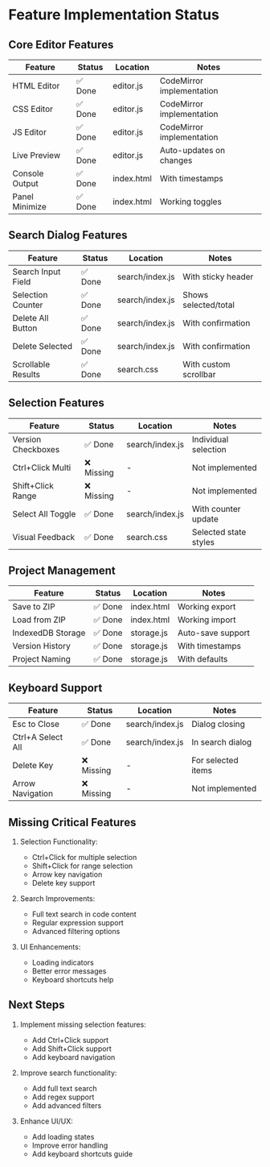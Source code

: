 # Feature Implementation Status

## Core Editor Features
| Feature | Status | Location | Notes |
|---------|---------|-----------|-------|
| HTML Editor | ✅ Done | editor.js | CodeMirror implementation |
| CSS Editor | ✅ Done | editor.js | CodeMirror implementation |
| JS Editor | ✅ Done | editor.js | CodeMirror implementation |
| Live Preview | ✅ Done | editor.js | Auto-updates on changes |
| Console Output | ✅ Done | index.html | With timestamps |
| Panel Minimize | ✅ Done | index.html | Working toggles |

## Search Dialog Features
| Feature | Status | Location | Notes |
|---------|---------|-----------|-------|
| Search Input Field | ✅ Done | search/index.js | With sticky header |
| Selection Counter | ✅ Done | search/index.js | Shows selected/total |
| Delete All Button | ✅ Done | search/index.js | With confirmation |
| Delete Selected | ✅ Done | search/index.js | With confirmation |
| Scrollable Results | ✅ Done | search.css | With custom scrollbar |

## Selection Features
| Feature | Status | Location | Notes |
|---------|---------|-----------|-------|
| Version Checkboxes | ✅ Done | search/index.js | Individual selection |
| Ctrl+Click Multi | ❌ Missing | - | Not implemented |
| Shift+Click Range | ❌ Missing | - | Not implemented |
| Select All Toggle | ✅ Done | search/index.js | With counter update |
| Visual Feedback | ✅ Done | search.css | Selected state styles |

## Project Management
| Feature | Status | Location | Notes |
|---------|---------|-----------|-------|
| Save to ZIP | ✅ Done | index.html | Working export |
| Load from ZIP | ✅ Done | index.html | Working import |
| IndexedDB Storage | ✅ Done | storage.js | Auto-save support |
| Version History | ✅ Done | storage.js | With timestamps |
| Project Naming | ✅ Done | storage.js | With defaults |

## Keyboard Support
| Feature | Status | Location | Notes |
|---------|---------|-----------|-------|
| Esc to Close | ✅ Done | search/index.js | Dialog closing |
| Ctrl+A Select All | ✅ Done | search/index.js | In search dialog |
| Delete Key | ❌ Missing | - | For selected items |
| Arrow Navigation | ❌ Missing | - | Not implemented |

## Missing Critical Features
1. Selection Functionality:
   - Ctrl+Click for multiple selection
   - Shift+Click for range selection
   - Arrow key navigation
   - Delete key support

2. Search Improvements:
   - Full text search in code content
   - Regular expression support
   - Advanced filtering options

3. UI Enhancements:
   - Loading indicators
   - Better error messages
   - Keyboard shortcuts help

## Next Steps
1. Implement missing selection features:
   - Add Ctrl+Click support
   - Add Shift+Click support
   - Add keyboard navigation

2. Improve search functionality:
   - Add full text search
   - Add regex support
   - Add advanced filters

3. Enhance UI/UX:
   - Add loading states
   - Improve error handling
   - Add keyboard shortcuts guide 